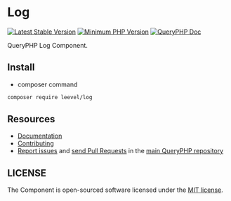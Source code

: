 Log
=================

[![Latest Stable Version](http://img.shields.io/packagist/v/leevel/log.svg)](https://packagist.org/packages/leevel/log)
<a href="https://php.net"><img src="https://img.shields.io/badge/php-%3E%3D%208.0.0-8892BF.svg" alt="Minimum PHP Version"></a>
[![QueryPHP Doc](https://img.shields.io/badge/docs-passing-green.svg?maxAge=2592000)](https://www.queryphp.com/docs/)

QueryPHP Log Component.

## Install

- composer command

```bash
composer require leevel/log
```

Resources
---------

  * [Documentation](https://www.queryphp.com/docs/component/log.html)
  * [Contributing](https://www.queryphp.com/docs/developer/)
  * [Report issues](https://github.com/hunzhiwange/framework/issues) and
    [send Pull Requests](https://github.com/hunzhiwange/framework/pulls)
    in the [main QueryPHP repository](https://github.com/hunzhiwange/framework)

## LICENSE

The Component is open-sourced software licensed under the [MIT license](LICENSE).